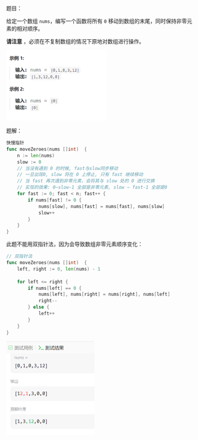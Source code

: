 题目：

给定一个数组 `nums`，编写一个函数将所有 `0` 移动到数组的末尾，同时保持非零元素的相对顺序。

**请注意** ，必须在不复制数组的情况下原地对数组进行操作。

<img src="283.移动零.assets/image-20240222185329929.png" alt="image-20240222185329929" style="zoom:50%;" />

题解：

```go
快慢指针
func moveZeroes(nums []int)  {
    n := len(nums)
    slow := 0
    // 当没有遇到 0 的时候, fast与slow同步移动
    // 一旦出现0, slow 将在 0 上停止, 只有 fast 继续移动
    // 当 fast 再次遇到非零元素，会将其与 slow 处的 0 进行交换
    // 实现的效果: 0~slow-1 全部是非零元素, slow ~ fast-1 全部是0
    for fast := 0; fast < n; fast++ {
        if nums[fast] != 0 {
            nums[slow], nums[fast] = nums[fast], nums[slow]
            slow++
        }
    }
}
```

此题不能用双指针法，因为会导致数组非零元素顺序变化：

```go
// 双指针法
func moveZeroes(nums []int)  {
    left, right := 0, len(nums) - 1

    for left <= right {
        if nums[left] == 0 {
            nums[left], nums[right] = nums[right], nums[left]
            right--
        } else {
            left++
        }
    }
}
```

<img src="283.移动零.assets/image-20240222185948839.png" alt="image-20240222185948839" style="zoom:50%;" />